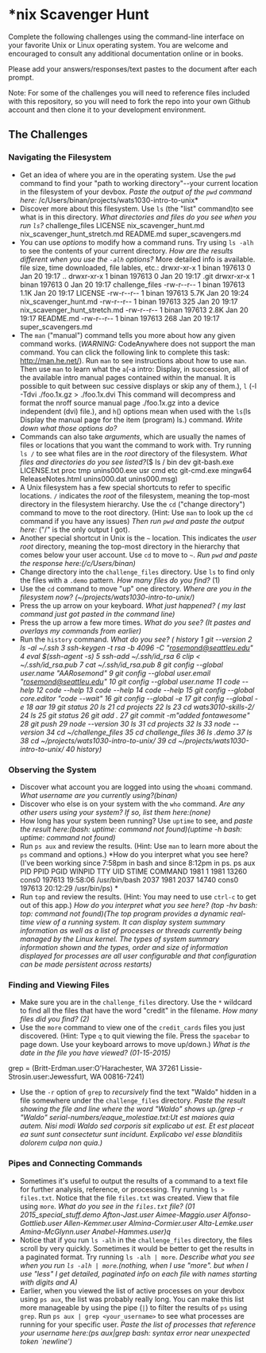 # *nix Scavenger Hunt

Complete the following challenges using the command-line interface on your favorite
Unix or Linux operating system. You are welcome and encouraged to consult any
additional documentation online or in books.

Please add your answers/responses/text pastes to the document after each prompt.

Note: For some of the challenges you will need to reference files included with
this repository, so you will need to fork the repo into your own Github account
and then clone it to your development environment.

## The Challenges

### Navigating the Filesystem

* Get an idea of where you are in the operating system. Use the `pwd` command to find your "path to working directory"--your current location in the filesystem of your devbox. *Paste the output of the `pwd` command here:* /c/Users/binan/projects/wats1030-intro-to-unix*
* Discover more about this filesystem. Use `ls` (the "list" command)to see what is in this directory. *What directories and files do you see when you run `ls`?* challenge_files  LICENSE  nix_scavenger_hunt.md  nix_scavenger_hunt_stretch.md  README.md  super_scavengers.md
* You can use *options* to modify how a command runs. Try using `ls -alh` to see the contents of your current directory. *How are the results different when you use the `-alh` options?* More detailed info is available. file size, time downloaded, file lables, etc.: drwxr-xr-x 1 binan 197613    0 Jan 20 19:17 ..
drwxr-xr-x 1 binan 197613    0 Jan 20 19:17 .git
drwxr-xr-x 1 binan 197613    0 Jan 20 19:17 challenge_files
-rw-r--r-- 1 binan 197613 1.1K Jan 20 19:17 LICENSE
-rw-r--r-- 1 binan 197613 5.7K Jan 20 19:24 nix_scavenger_hunt.md
-rw-r--r-- 1 binan 197613  325 Jan 20 19:17 nix_scavenger_hunt_stretch.md
-rw-r--r-- 1 binan 197613 2.8K Jan 20 19:17 README.md
-rw-r--r-- 1 binan 197613  268 Jan 20 19:17 super_scavengers.md
* The `man` ("manual") command tells you more about how any given command works. (*WARNING:* CodeAnywhere does not support the man command. You can click the following link to complete this task: http://man.he.net/). Run `man` to see instructions about how to use `man`. Then use `man` to learn what the 
`a`(-a intro: Display,  in  succession,  all  of the available intro manual pages contained within the manual.  It is possible to quit  between  suc     cessive displays or skip any of them.), 
`l` (-l -Tdvi ./foo.1x.gz > ./foo.1x.dvi           This  command  will  decompress  and format the nroff source manual page ./foo.1x.gz into a device independent (dvi) file.), and `h`() options mean when used with the `ls`(ls Display the manual page for the item (program) ls.) command. *Write down what those options do?*
* Commands can also take *arguments*, which are usually the names of files or locations that you want the command to work with. Try running `ls /` to see what files are in the *root* directory of the filesystem. *What files and directories do you see listed?*($ ls /
bin  dev  git-bash.exe  LICENSE.txt  proc               tmp           unins000.exe  usr
cmd  etc  git-cmd.exe   mingw64      ReleaseNotes.html  unins000.dat  unins000.msg)
* A Unix filesystem has a few special shortcuts to refer to specific locations. `/` indicates the *root* of the filesystem, meaning the top-most directory in the filesystem hierarchy. Use the `cd` ("change directory") command to move to the root directory. (Hint: Use `man` to look up the `cd` command if you have any issues) *Then run `pwd` and paste the output here:* ("/" is the only output I got).  
* Another special shortcut in Unix is the `~` location. This indicates the *user root* directory, meaning the top-most directory in the hierarchy that comes below your user account. Use `cd` to move to `~`. *Run `pwd` and paste the response here:(/c/Users/binan)*
* Change directory into the `challenge_files` directory. Use `ls` to find only the files with a `.demo` pattern. *How many files do you find?* (1)
* Use the `cd` command to move "up" one directory. *Where are you in the filesystem now? (~/projects/wats1030-intro-to-unix/)*
* Press the up arrow on your keyboard. *What just happened? (
my last command just got pasted in the command line)*
* Press the up arrow a few more times. *What do you see? (It pastes and overlays my commands from earlier)*
* Run the `history` command. *What do you see? ( history
    1  git --version
    2  ls -al ~/.ssh
    3  ssh-keygen -t rsa -b 4096 -C "rosemond@seattleu.edu"
    4  eval $(ssh-agent -s)
    5  ssh-add ~/.ssh/id_rsa
    6  clip < ~/.ssh/id_rsa.pub
    7  cat ~/.ssh/id_rsa.pub
    8  git config --global user.name "AARosemond"
    9  git config --global user.email "rosemond@seattleu.edu"
   10  git config --global user.name
   11  code --help
   12  code --help
   13  code --help
   14  code --help
   15  git config  --global core.editor "code --wait"
   16  git config --global -e
   17  git config --global -e
   18  aar
   19  git status
   20  ls
   21  cd projects
   22  ls
   23  cd wats3010-skills-2/
   24  ls
   25  git status
   26  git add .
   27  git commit -m"added fontawesome"
   28  git push
   29  node --version
   30  ls
   31  cd projects
   32  ls
   33  node --version
   34  cd ~/challenge_files
   35  cd challenge_files
   36  ls .demo
   37  ls
   38  cd ~/projects/wats1030-intro-to-unix/
   39  cd ~/projects/wats1030-intro-to-unix/
   40  history)*

### Observing the System

* Discover what account you are logged into using the `whoami` command. *What username are you currently using?(binan)*
* Discover who else is on your system with the `who` command. *Are any other users using your system? If so, list them here:(none)*
* How long has your system been running? Use `uptime` to see, and *paste the result here:(bash: uptime: command not found)(uptime -h bash: uptime: command not found)*
* Run `ps aux` and review the results. (Hint: Use `man` to learn more about the `ps` command and options.) *How do you interpret what you see here? (I've been working since 7:58pm in bash and since 8:12pm in ps.
ps aux
      PID    PPID    PGID     WINPID   TTY         UID    STIME COMMAND
     1981       1    1981      13260  cons0     197613 19:58:06 /usr/bin/bash
     2037    1981    2037      14740  cons0     197613 20:12:29 /usr/bin/ps) *
* Run `top` and review the results. (Hint: You may need to use `ctrl-c` to get out of this app.) *How do you interpret what you see here? (top -hv
bash: top: command not found)(The  top  program  provides  a dynamic real-time view of a running system.  It can display system summary information as  well  as  a list  of processes or threads currently being managed by the Linux kernel.  The types of system summary  information  shown  and  the types,  order  and size of information displayed for processes are all user configurable and that configuration can be  made  persistent across restarts)*

### Finding and Viewing Files

* Make sure you are in the `challenge_files` directory. Use the `*` wildcard to find all the files that have the word "credit" in the filename. *How many files did you find? (2)*
* Use the `more` command to view one of the `credit_cards` files you just discovered. (Hint: Type `q` to quit viewing the file. Press the `spacebar` to page down. Use your keyboard arrows to move up/down.) *What is the date in the file you have viewed? (01-15-2015)*

grep = (Britt-Erdman.user:O'Harachester, WA 37261
Lissie-Strosin.user:Jewessfurt, WA 00816-7241)

* Use the `-r` option of `grep` to *recursively* find the text "Waldo" hidden in a file somewhere under the `challenge_files` directory. *Paste the result showing the file and line where the word "Waldo" shows up.(grep -r "Waldo"
serial-numbers/eaque_molestiae.txt:Ut est maiores quia autem. Nisi modi Waldo sed corporis sit explicabo ut est. Et est placeat ea sunt sunt consectetur sunt incidunt.
Explicabo vel esse blanditiis dolorem culpa non quia.)*

### Pipes and Connecting Commands

* Sometimes it's useful to output the results of a command to a text file for further analysis, reference, or processing. Try running `ls > files.txt`. Notice that the file `files.txt` was created. View that file using `more`. *What do you see in the `files.txt` file? (01
2015_special_stuff.demo
Afton-Jast.user
Aimee-Maggio.user
Alfonso-Gottlieb.user
Allen-Kemmer.user
Almina-Cormier.user
Alta-Lemke.user
Amina-McGlynn.user
Anabel-Hammes.user)q*
* Notice that if you run `ls -alh` in the `challenge_files` directory, the files scroll by very quickly. Sometimes it would be better to get the results in a paginated format. Try running `ls -alh | more`. *Describe what you see when you run `ls -alh | more`.(nothing, when I use "more". but when I use "less" I get detailed, paginated info on each file with names starting with digits and A)*
* Earlier, when you viewed the list of active processes on your devbox using `ps aux`, the list was probably really long. You can make this list more manageable by using the pipe (`|`) to filter the results of `ps` using `grep`. Run `ps aux | grep <your_username>` to see what processes are running for your specific user. *Paste the list of processes that reference your username here:(ps aux|grep <binan>
bash: syntax error near unexpected token `newline')*
